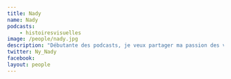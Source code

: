 ```yaml
---
title: Nady
name: Nady
podcasts:
    - histoiresvisuelles
image: /people/nady.jpg
description: "Débutante des podcasts, je veux partager ma passion des visual novels avec vous !"
twitter: Ny_Nady
facebook:
layout: people
---
```

